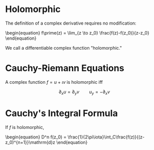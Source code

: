 # Holomorphic

The definition of a complex derivative requires no modification:

\begin{equation}
f\prime(z) = \lim_{z \to z_0} \frac{f(z)-f(z_0)}{z-z_0}
\end{equation}

We call a differentiable complex function "holomorphic."

# Cauchy-Riemann Equations

A complex function $f=u+\iota v$ is holomorphic iff

$$
\partial_x u = \partial_y v \qquad u_y = - \partial_x v
$$

# Cauchy's Integral Formula

If $f$ is holomorphic,

\begin{equation}
 D^n f(z_0) = \frac{1}{2\pi\iota}\int_C\frac{f(z)}{(z-z_0)^{n+1}}\mathrm{d}z 
\end{equation}